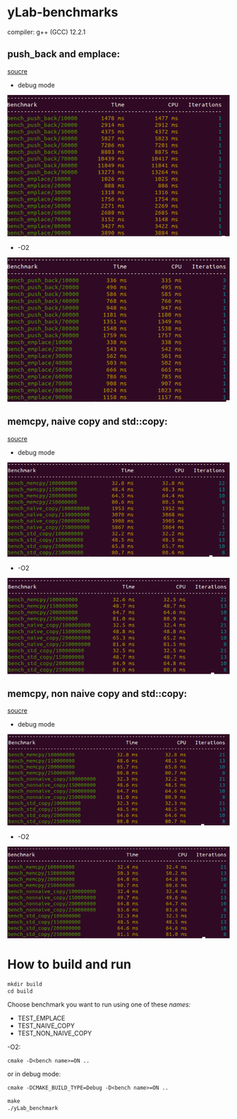# yLab-benchmarks

compiler: g++ (GCC) 12.2.1 
## push_back and emplace: 
[soucre](https://github.com/tilir/cpp-graduate/blob/master/12-templates/benchemplace.cc)

- debug mode


![Screenshot](pics/emplace_debug.png)

- -O2

![Screenshot](pics/EMPLACE_O2.png)


## memcpy, naive copy and std::copy: 
[soucre](https://github.com/tilir/cpp-graduate/blob/master/13-sfinae/benchcopy.cc)
- debug mode


![Screenshot](pics/naive_debug.png)

- -O2


![Screenshot](pics/NAIVE_O2.png)

## memcpy, non naive copy and std::copy:
[soucre](https://github.com/tilir/cpp-graduate/blob/master/13-sfinae/benchcopy-2.cc)

- debug mode


![Screenshot](pics/nonnaive_debug.png)

- -O2


![Screenshot](pics/NON_NAIVE_02.png)


# How to build and run


```
mkdir build
cd build
```
Choose benchmark you want to run using one of these *names:*
- TEST_EMPLACE
- TEST_NAIVE_COPY
- TEST_NON_NAIVE_COPY

-O2:
```
cmake -D<bench name>=ON ..
```
or in
debug mode:
```
cmake -DCMAKE_BUILD_TYPE=Debug -D<bench name>=ON ..
```
```
make
./yLab_benchmark
```